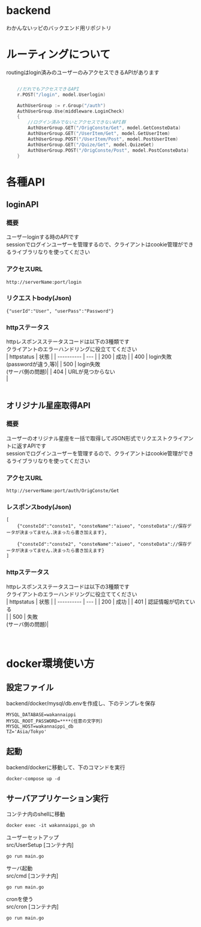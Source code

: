 # backend
わかんないッピのバックエンド用リポジトリ



# ルーティングについて
routingはlogin済みのユーザーのみアクセスできるAPIがあります
```go:routing.go

    //だれでもアクセスできるAPI
    r.POST("/login", model.Userlogin)   

	AuthUserGroup := r.Group("/auth")
	AuthUserGroup.Use(middleware.LoginCheck)
	{
        //ログイン済みでないとアクセスできないAPI群
		AuthUserGroup.GET("/OrigConste/Get", model.GetConsteData)
		AuthUserGroup.GET("/UserItem/Get", model.GetUserItem)      
		AuthUserGroup.POST("/UserItem/Post", model.PostUserItem)  
		AuthUserGroup.GET("/Quize/Get", model.QuizeGet)            
		AuthUserGroup.POST("/OrigConste/Post", model.PostConsteData) 
	}

```

# 各種API
## loginAPI
### 概要
ユーザーloginする時のAPIです<br>
sessionでログインユーザーを管理するので、クライアントはcookie管理ができるライブラリなりを使ってください<br>
### アクセスURL
```URL
http://serverName:port/login
```
### リクエストbody(Json)
```
{"userId":"User", "userPass":"Password"}
```
### httpステータス<br>
httpレスポンスステータスコードは以下の3種類です<br>
クライアントのエラーハンドリングに役立ててください<br>
| httpstatus | 状態 |
| ---------- | ---  |
|    200     | 成功 |
|    400     | login失敗<br>(passwordが違う,等)|
|    500     | login失敗<br>(サーバ側の問題)|
|    404     | URLが見つからない<br>|
<br><br>

## オリジナル星座取得API
### 概要
ユーザーのオリジナル星座を一括で取得してJSON形式でリクエストクライアントに返すAPIです<br>
sessionでログインユーザーを管理するので、クライアントはcookie管理ができるライブラリなりを使ってください<br>

### アクセスURL
```URL
http://serverName:port/auth/OrigConste/Get
```
### レスポンスbody(Json)
```
[
    {"consteId":"conste1", "consteName":"aiueo", "consteData"://保存データが決まってません.決まったら書き加えます},

    {"consteId":"conste2", "consteName":"aiueo", "consteData"://保存データが決まってません.決まったら書き加えます}
]
```

### httpステータス<br>
httpレスポンスステータスコードは以下の3種類です<br>
クライアントのエラーハンドリングに役立ててください<br>
| httpstatus | 状態 |
| ---------- | ---  |
|    200     | 成功 |
|    401     | 認証情報が切れている<br>|
|    500     | 失敗<br>(サーバ側の問題)|
<br><br><br>




# docker環境使い方
## 設定ファイル
backend/docker/mysql/db.envを作成し、下のテンプレを保存
```
MYSQL_DATABASE=wakannaippi
MYSQL_ROOT_PASSWORD=****(任意の文字列)
MYSQL_HOST=wakannaippi_db
TZ='Asia/Tokyo'
```
## 起動
backend/dockerに移動して、下のコマンドを実行
```
docker-compose up -d
```

## サーバアプリケーション実行
コンテナ内のshellに移動
```
docker exec -it wakannaippi_go sh
```
ユーザーセットアップ<br>
src/UserSetup  [コンテナ内]
```
go run main.go
```
サーバ起動<br>
src/cmd [コンテナ内]
```
go run main.go
```
cronを使う<br>
src/cron [コンテナ内]
```
go run main.go
```
